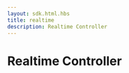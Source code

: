 ```yaml
---
layout: sdk.html.hbs
title: realtime
description: Realtime Controller 
---
```


# Realtime Controller
